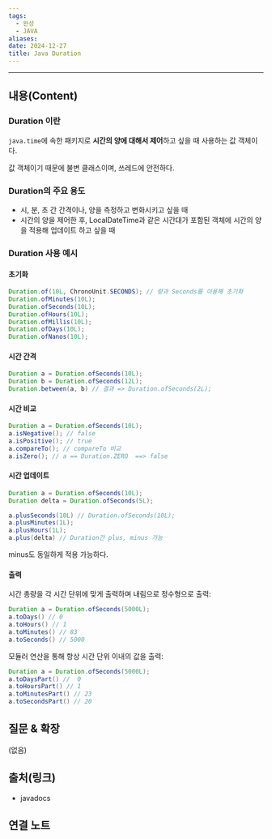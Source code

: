 ```yaml
---
tags:
  - 완성
  - JAVA
aliases: 
date: 2024-12-27
title: Java Duration
---
```

---

## 내용(Content)

### Duration 이란

`java.time`에 속한 패키지로 **시간의 양에 대해서 제어**하고 싶을 때 사용하는 값 객체이다.

값 객체이기 때문에 불변 클래스이며, 쓰레드에 안전하다.

### Duration의 주요 용도

- 시, 분, 초 간 간격이나, 양을 측정하고 변화시키고 싶을 때
- 시간의 양을 제어한 후, LocalDateTime과 같은 시간대가 포함된 객체에 시간의 양을 적용해 업데이트 하고 싶을 때

### Duration  사용 예시

#### 초기화

```java
Duration.of(10L, ChronoUnit.SECONDS); // 량과 Seconds를 이용해 초기화
Duration.ofMinutes(10L);
Duration.ofSeconds(10L);
Duration.ofHours(10L);
Duration.ofMillis(10L);
Duration.ofDays(10L);
Duration.ofNanos(10L);
```

#### 시간 간격

```java
Duration a = Duration.ofSeconds(10L);
Duration b = Duration.ofSeconds(12L);
Duration.between(a, b) // 결과 => Duration.ofSeconds(2L);

```

#### 시간 비교

```java
Duration a = Duration.ofSeconds(10L);
a.isNegative(); // false
a.isPositive(); // true
a.compareTo(); // compareTo 비교
a.isZero(); // a == Duration.ZERO  ==> false
```

#### 시간 업데이트

```java
Duration a = Duration.ofSeconds(10L);
Duration delta = Duration.ofSeconds(5L);

a.plusSeconds(10L) // Duration.ofSeconds(10L);
a.plusMinutes(1L);
a.plusHours(1L);
a.plus(delta) // Duration간 plus, minus 가능
```

minus도 동일하게 적용 가능하다.

#### 출력

시간 총량을 각 시간 단위에 맞게 출력하며 내림으로 정수형으로 출력:

```java
Duration a = Duration.ofSeconds(5000L);
a.toDays() // 0
a.toHours() // 1
a.toMinutes() // 83
a.toSeconds() // 5000
```


모듈러 연산을 통해 항상 시간 단위 이내의 값을 출력:

```java
Duration a = Duration.ofSeconds(5000L);
a.toDaysPart() //  0
a.toHoursPart() // 1
a.toMinutesPart() // 23
a.toSecondsPart() // 20
```

## 질문 & 확장

(없음)

## 출처(링크)

- javadocs

## 연결 노트










